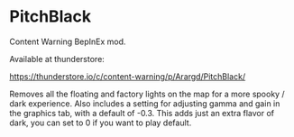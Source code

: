 # PitchBlack

Content Warning BepInEx mod.

Available at thunderstore:

https://thunderstore.io/c/content-warning/p/Arargd/PitchBlack/

Removes all the floating and factory lights on the map for a more spooky / dark experience.
Also includes a setting for adjusting gamma and gain in the graphics tab, with a default of -0.3.
This adds just an extra flavor of dark, you can set to 0 if you want to play default.
